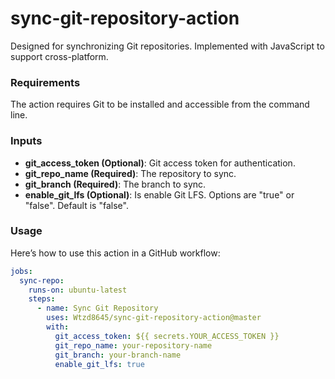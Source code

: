 # sync-git-repository-action    
Designed for synchronizing Git repositories. Implemented with JavaScript to support cross-platform.

### Requirements
The action requires Git to be installed and accessible from the command line.

### Inputs
- **git_access_token (Optional)**: Git access token for authentication.  
- **git_repo_name (Required)**: The repository to sync.  
- **git_branch (Required)**: The branch to sync.  
- **enable_git_lfs (Optional)**: Is enable Git LFS. Options are "true" or "false". Default is "false".

### Usage 
Here’s how to use this action in a GitHub workflow:  
```yaml
jobs:
  sync-repo:
    runs-on: ubuntu-latest
    steps:
      - name: Sync Git Repository
        uses: Wtzd8645/sync-git-repository-action@master
        with:
          git_access_token: ${{ secrets.YOUR_ACCESS_TOKEN }}
          git_repo_name: your-repository-name
          git_branch: your-branch-name
          enable_git_lfs: true
```
